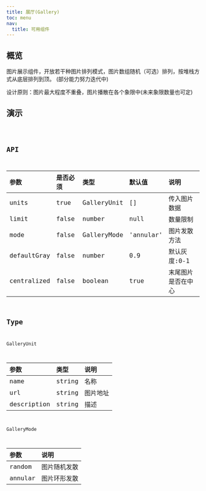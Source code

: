 ```yaml
---
title: 展厅(Gallery)
toc: menu
nav:
  title: 可用组件
---
```


## 概览

图片展示组件，开放若干种图片排列模式，图片数组随机（可选）排列，按堆栈方式从底层排列到顶。
(部分能力努力迭代中)

设计原则：图片最大程度不重叠，图片播散在各个象限中(未来象限数量也可定)

## 演示

<code src="../../src/components/maintaining/gallery/demo/demo.tsx" />

## API

| 参数        | 是否必须 | 类型        | 默认值    | 说明               |
| :---------- | :------- | :---------- | :-------- | :----------------- |
| units       | true     | GalleryUnit | []        | 传入图片数据       |
| limit       | false    | number      | null      | 数量限制           |
| mode        | false    | GalleryMode | 'annular' | 图片发散方法       |
| defaultGray | false    | number      | 0.9       | 默认灰度:0-1       |
| centralized | false    | boolean     | true      | 末尾图片是否在中心 |

## Type

GalleryUnit

| 参数        | 类型   | 说明     |
| :---------- | :----- | :------- |
| name        | string | 名称     |
| url         | string | 图片地址 |
| description | string | 描述     |

GalleryMode

| 参数    | 说明         |
| :------ | :----------- |
| random  | 图片随机发散 |
| annular | 图片环形发散 |
